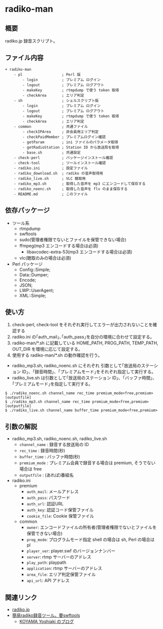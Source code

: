 # radiko-man
## 概要
radiko.jp 録音スクリプト。

## ファイル内容
    + radiko-man
        - pl                  ; Perl 版
            - login           ; プレミアム ログイン
            - logout          ; プレミアム ログアウト
            - makeKey         ; rtmpdump で使う token 取得
            - checkArea       ; エリア判定
        - sh                  ; シェルスクリプト版
            - login           ; プレミアム ログイン
            - logout          ; プレミアム ログアウト
            - makeKey         ; rtmpdump で使う token 取得
            - checkArea       ; エリア判定
        - common              ; 共通ファイル
            - checkIPArea     ; 非会員用エリア判定
            - checkPaidMember ; プレミアムログイン確認
            - getParam        ; ini ファイルのパラメータ取得
            - getRadioStation ; Station ID から放送局を取得
            - base.sh         ; 共通設定
        - check-perl          ; パッケージインストール確認
        - check-tool          ; ツールインストール確認
        - radiko.ini          ; 設定ファイル
        - radiko_download.sh  ; radiko の音声取得用
        - radiko_live.sh      ; VLC 聴取用
        - radiko_mp3.sh       ; 取得した音声を mp3 にエンコードして保存する
        - radiko_noenc.sh     ; 取得した音声を flv のまま保存する
        - README.md           ; このファイル

## 依存パッケージ
* ツール系
   * rtmpdump
   * swftools
   * sudo(管理者権限でないとファイルを保管できない場合)
   * ffmpeg(mp3 エンコードする場合は必須)
      * libavcodec-extra-53(mp3 エンコードする場合は必須)
   * vlc(聴取のみの場合は必須)
* Perl パッケージ
   * Config::Simple;
   * Data::Dumper;
   * Encode;
   * JSON;
   * LWP::UserAgent;
   * XML::Simple;

## 使い方
1. check-perl, check-tool をそれぞれ実行してエラーが出力されないことを確認する
1. radiko.ini の｢auth_mail｣､｢auth_pass｣を自分の環境に合わせて設定する｡
1. radiko-man/*.sh に記載している HOME_PATH, PROG_PATH, TEMP_PATH, OUT_DIR を環境に応じて設定する｡
1. 使用する radiko-man/*.sh の動作確認を行う｡
  * radiko_mp3.sh, radiko_noenc.sh にそれぞれ 引数として｢放送局のステーション ID｣、｢録音時間｣、｢プレミアムモード｣をそれぞれ指定して実行する｡
  * radiko_live.sh は引数として｢放送局のステーション ID｣、｢バッファ時間｣、｢プレミアムモード｣を指定して実行する｡
```
$ ./radiko_noenc.sh channel_name rec_time premium_mode<free,premium> [outputfile]
$ ./radiko_mp3.sh channel_name rec_time premium_mode<free,premium> [outputfile]
$ ./radiko_live.sh channel_name buffer_time premium_mode<free,premium>
```

## 引数の解説
+ radiko_mp3.sh, radiko_noenc.sh, radiko_live.sh
   + `channel_name` : 録音する放送局の ID
   + `rec_time` : 録音時間(秒)
   + `buffer_time` : バッファ時間(秒)
   + `premium_mode` : プレミアム会員で録音する場合は premium, そうでない場合は free
   + `outputfile` : (あれば)番組名
+ radiko.ini
   + premium
       + `auth_mail`: メールアドレス
       + `auth_pass`: パスワード
       + `auth_url`:  認証URL
       + `auth_key`:  認証コード保管ファイル
       + `cookie_file`: Cookie 保管ファイル
   + common
       + `owner`: エンコードファイルの所有者(管理者権限でないとファイルを保管できない場合)
       + `prog_mode`: プログラムモード指定 shell の場合は sh, Perl の場合は pl
       + `player_ver`: player.swf のバージョンナンバー
       + `server`: rtmp サーバーのアドレス
       + `play_path`: playpath
       + `application`: rtmp サーバーのアドレス
       + `area_file`: エリア判定保管ファイル
       + `api_url`: API アドレス

## 関連リンク
+ [radiko.jp](http://www.radiko.jp)
+ [簡易radiko録音ツール。要swftools](https://gist.github.com/saiten/875864)
    + [KOYAMA Yoshiaki のブログ](http://kyoshiaki.hatenablog.com/entry/2014/05/04/184748 "簡易 radiko.jp プレミアム対応 Radiko 録音スクリプト rec_radiko2.sh 公開。")

